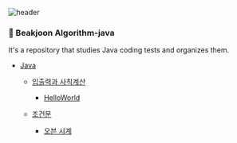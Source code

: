 ![header](https://capsule-render.vercel.app/api?type=soft&color=auto&height=150&section=header&text=Java-Algorithm&fontSize=70&animation=twinkling)

### :memo: Beakjoon Algorithm-java
It's a repository that studies Java coding tests and organizes them.

- [Java](https://github.com/hyunsu4020/algorithm-java/blob/main/README.md)
    - [입출력과 사칙계산](https://github.com/hyunsu4020/algorithm-java/tree/main/%EC%9E%85%EC%B6%9C%EB%A0%A5%EA%B3%BC%20%EC%82%AC%EC%B9%99%EA%B3%84%EC%82%B0)
        - [HelloWorld]()
     
    - [조건문](https://github.com/hyunsu4020/algorithm-java/tree/main/%EC%A1%B0%EA%B1%B4%EB%AC%B8)
        - [오븐 시계]()
